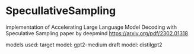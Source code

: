 # SpecullativeSampling
implementation of Accelerating Large Language Model Decoding with Speculative Sampling paper by deepmind 
https://arxiv.org/pdf/2302.01318

models used: 
target model: gpt2-medium
draft model: distilgpt2
